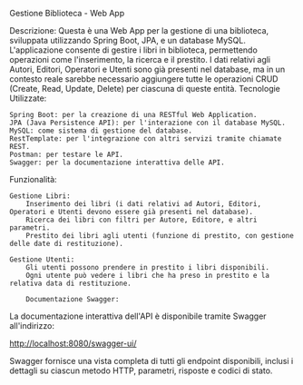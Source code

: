 Gestione Biblioteca - Web App

Descrizione: Questa è una Web App per la gestione di una biblioteca, sviluppata utilizzando Spring Boot, JPA, e un database MySQL. L'applicazione consente di gestire i libri in biblioteca, permettendo operazioni come l'inserimento, la ricerca e il prestito. I dati relativi agli Autori, Editori, Operatori e Utenti sono già presenti nel database, ma in un contesto reale sarebbe necessario aggiungere tutte le operazioni CRUD (Create, Read, Update, Delete) per ciascuna di queste entità.
Tecnologie Utilizzate:

    Spring Boot: per la creazione di una RESTful Web Application.
    JPA (Java Persistence API): per l'interazione con il database MySQL.
    MySQL: come sistema di gestione del database.
    RestTemplate: per l'integrazione con altri servizi tramite chiamate REST.
    Postman: per testare le API.
    Swagger: per la documentazione interattiva delle API.

Funzionalità:

    Gestione Libri:
        Inserimento dei libri (i dati relativi ad Autori, Editori, Operatori e Utenti devono essere già presenti nel database).
        Ricerca dei libri con filtri per Autore, Editore, e altri parametri.
        Prestito dei libri agli utenti (funzione di prestito, con gestione delle date di restituzione).

    Gestione Utenti:
        Gli utenti possono prendere in prestito i libri disponibili.
        Ogni utente può vedere i libri che ha preso in prestito e la relativa data di restituzione.

        Documentazione Swagger:

La documentazione interattiva dell'API è disponibile tramite Swagger all'indirizzo:


[http://localhost:8080/swagger-ui/](http://localhost:8080/swagger-ui/)

Swagger fornisce una vista completa di tutti gli endpoint disponibili, inclusi i dettagli su ciascun metodo HTTP, parametri, risposte e codici di stato.
